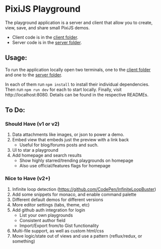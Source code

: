 # PixiJS Playground

The playground application is a server and client that allow you to create, view, save,
and share small PixiJS demos.

- Client code is in the [client folder][cf].
- Server code is in the [server folder][sf].

## Usage:

To run the application locally open two terminals, one to the [client folder][cf] and one to the [server folder][sf].

In each of them run `npm install` to install their individual dependencies. Then run `npm run dev` for each to start
locally. Finally, visit http://localhost:8080. Details can be found in the respective READMEs.

[cf]: client/
[sf]: server/

## To Do:

### Should Have (v1 or v2)

1. Data attachments like images, or json to power a demo.
2. Embed view that embeds just the preview with a link back
    * Useful for blog/forums posts and such.
3. UI to star a playground
4. Add homepage and search results
    * Show highly starred/trending playgrounds on homepage
    * Also use official/features flags for homepage

### Nice to Have (v2+)

1. Infinite loop detection (https://github.com/CodePen/InfiniteLoopBuster)
2. Add some snippets for monaco, and enable command palette
3. Different default demos for different versions
4. More editor settings (tabs, theme, etc)
5. Add github auth integration for login
    * List your own playgrounds
    * Consistent author field
    * Import/Export from/to Gist functionality
6. Multi-file support, as well as custom html/css
7. Move logic/state out of views and use a pattern (reflux/redux, or something)
